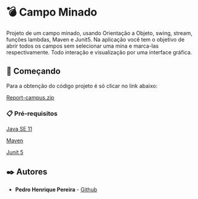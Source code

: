 # :bomb: Campo Minado
 
Projeto de um campo minado, usando Orientação a Objeto, swing, stream, funções lambdas, Maven e Junit5.
Na aplicação você tem o objetivo de abrir todos os campos sem selecionar uma mina e marca-las respectivamente. Todo interação e visualização por uma interface gráfica.

## 🚀 Começando

Para a obtenção do código projeto é só clicar no link abaixo:

[Report-campus.zip](https://github.com/pedrohp28/projeto-campo-minado/archive/refs/heads/master.zip)

### 📋 Pré-requisitos

[Java SE 11](https://www.oracle.com/br/java/technologies/javase/jdk11-archive-downloads.html)

[Maven](https://maven.apache.org/)

[Junit 5](https://junit.org/junit5/)

## ✒️ Autores

* **Pedro Henrique Pereira** - [Github](https://github.com/pedrohp28)
